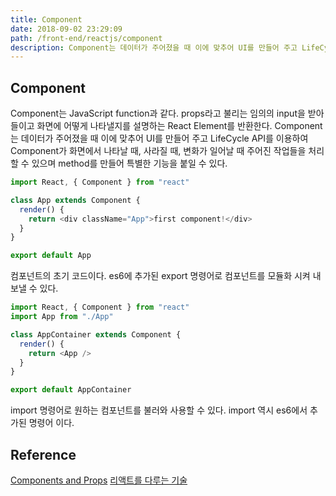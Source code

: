 ```yaml
---
title: Component
date: 2018-09-02 23:29:09
path: /front-end/reactjs/component
description: Component는 데이터가 주어졌을 때 이에 맞추어 UI를 만들어 주고 LifeCycle API를 이용하여 Component가 화면에서 나타날 때, 사라질 때, 변화가 일어날 때 주어진 작업들을 처리할 수 있으며 method를 만들어 특별한 기능을 붙일 수 있다.
---
```


## Component

Component는 JavaScript function과 같다. props라고 불리는 임의의 input을 받아들이고 화면에 어떻게 나타낼지를 설명하는 React Element를 반환한다.
Component는 데이터가 주어졌을 때 이에 맞추어 UI를 만들어 주고 LifeCycle API를 이용하여 Component가 화면에서 나타날 때, 사라질 때, 변화가 일어날 때 주어진 작업들을 처리할 수 있으며 method를 만들어 특별한 기능을 붙일 수 있다.

```javascript
import React, { Component } from "react"

class App extends Component {
  render() {
    return <div className="App">first component!</div>
  }
}

export default App
```

컴포넌트의 초기 코드이다. es6에 추가된 export 명령어로 컴포넌트를 모듈화 시켜 내보낼 수 있다.

```javascript
import React, { Component } from "react"
import App from "./App"

class AppContainer extends Component {
  render() {
    return <App />
  }
}

export default AppContainer
```

import 명령어로 원하는 컴포넌트를 불러와 사용할 수 있다. import 역시 es6에서 추가된 명령어 이다.

## Reference

[Components and Props](https://reactjs.org/docs/components-and-props.html)
[리액트를 다루는 기술](http://www.kyobobook.co.kr/product/detailViewKor.laf?ejkGb=KOR&mallGb=KOR&barcode=9791160505238&orderClick=LAG&Kc=)
